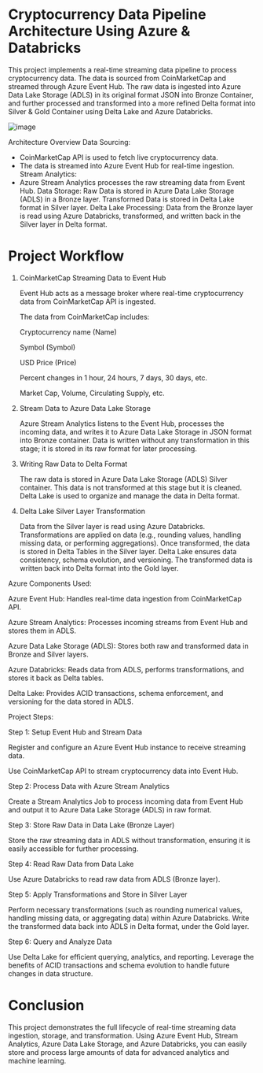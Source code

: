 # Cryptocurrency Data Pipeline Architecture Using Azure & Databricks
This project implements a real-time streaming data pipeline to process cryptocurrency data. The data is sourced from CoinMarketCap and streamed through Azure Event Hub. The raw data is ingested into Azure Data Lake Storage (ADLS) in its original format JSON into Bronze Container, and further processed and transformed into a more refined Delta format into Silver & Gold Container using Delta Lake and Azure Databricks.



![image](https://github.com/user-attachments/assets/1d060dee-5ba5-4987-a0af-9de75853582d)

Architecture Overview
Data Sourcing:
 * CoinMarketCap API is used to fetch live cryptocurrency data.
 * The data is streamed into Azure Event Hub for real-time ingestion.
Stream Analytics:
 * Azure Stream Analytics processes the raw streaming data from Event Hub.
Data Storage:
 Raw Data is stored in Azure Data Lake Storage (ADLS) in a Bronze layer.
 Transformed Data is stored in Delta Lake format in Silver layer.
Delta Lake Processing:
 Data from the Bronze layer is read using Azure Databricks, transformed, and written back in the Silver layer in Delta format.
# Project Workflow
1. CoinMarketCap Streaming Data to Event Hub
   
     Event Hub acts as a message broker where real-time cryptocurrency data from CoinMarketCap API is ingested.
  
     The data from CoinMarketCap includes:
  
     Cryptocurrency name (Name)
  
     Symbol (Symbol)
  
     USD Price (Price)
  
     Percent changes in 1 hour, 24 hours, 7 days, 30 days, etc.
  
     Market Cap, Volume, Circulating Supply, etc.
  
 3. Stream Data to Azure Data Lake Storage
   
    Azure Stream Analytics listens to the Event Hub, processes the incoming data, and writes it to Azure Data Lake Storage in JSON format into Bronze container. 
    Data is written without any transformation in this stage; it is stored in its raw format for later processing.
    
4. Writing Raw Data to Delta Format
   
    The raw data is stored in Azure Data Lake Storage (ADLS) Silver container. This data is not transformed at this stage but it is cleaned.
    Delta Lake is used to organize and manage the data in Delta format.
   
5. Delta Lake Silver Layer Transformation
   
   Data from the Silver layer is read using Azure Databricks. Transformations are applied on data (e.g., rounding values, handling missing data, or performing aggregations). Once transformed, the data is stored in Delta Tables in the Silver layer. Delta Lake ensures data consistency, schema evolution, and versioning. The transformed data is written back into Delta format into the Gold layer.

Azure Components Used:

Azure Event Hub: Handles real-time data ingestion from CoinMarketCap API.

Azure Stream Analytics: Processes incoming streams from Event Hub and stores them in ADLS.

Azure Data Lake Storage (ADLS): Stores both raw and transformed data in Bronze and Silver layers.

Azure Databricks: Reads data from ADLS, performs transformations, and stores it back as Delta tables.

Delta Lake: Provides ACID transactions, schema enforcement, and versioning for the data stored in ADLS.

Project Steps:

Step 1: Setup Event Hub and Stream Data

Register and configure an Azure Event Hub instance to receive streaming data.

Use CoinMarketCap API to stream cryptocurrency data into Event Hub.

Step 2: Process Data with Azure Stream Analytics

Create a Stream Analytics Job to process incoming data from Event Hub and output it to Azure Data Lake Storage (ADLS) in raw format.

Step 3: Store Raw Data in Data Lake (Bronze Layer)

Store the raw streaming data in ADLS without transformation, ensuring it is easily accessible for further processing.

Step 4: Read Raw Data from Data Lake

Use Azure Databricks to read raw data from ADLS (Bronze layer).

Step 5: Apply Transformations and Store in Silver Layer

Perform necessary transformations (such as rounding numerical values, handling missing data, or aggregating data) within Azure Databricks. Write the transformed data back into ADLS in Delta format, under the Gold  layer.

Step 6: Query and Analyze Data

Use Delta Lake for efficient querying, analytics, and reporting. Leverage the benefits of ACID transactions and schema evolution to handle future changes in data structure.


# Conclusion

This project demonstrates the full lifecycle of real-time streaming data ingestion, storage, and transformation. Using Azure Event Hub, Stream Analytics, Azure Data Lake Storage, and Azure Databricks, you can 
easily store and process large amounts of data for advanced analytics and machine learning.
